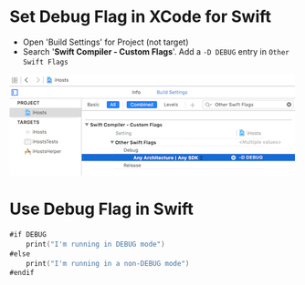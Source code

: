 
# Set Debug Flag in XCode for Swift

* Open 'Build Settings' for Project (not target)
* Search '**Swift Compiler - Custom Flags**'. Add a `-D DEBUG` entry in `Other Swift Flags`

![](./_image/DebugFlag.jpg)


# Use Debug Flag in Swift

```swift
#if DEBUG
    print("I'm running in DEBUG mode")
#else
    print("I'm running in a non-DEBUG mode")
#endif
```